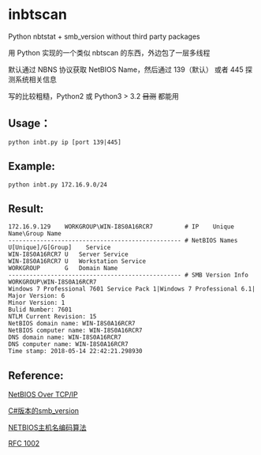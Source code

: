 # inbtscan

Python nbtstat + smb_version without third party packages

用 Python 实现的一个类似 nbtscan 的东西，外边包了一层多线程

默认通过 NBNS 协议获取 NetBIOS Name，然后通过 139（默认） 或者 445 探测系统相关信息

写的比较粗糙，Python2 或 Python3 > 3.2 ~~目测~~ 都能用

## Usage：
```
python inbt.py ip [port 139|445]
```
## Example:
```
python inbt.py 172.16.9.0/24
```
## Result:
```
172.16.9.129    WORKGROUP\WIN-I8S0A16RCR7         # IP    Unique Name\Group Name
------------------------------------------------- # NetBIOS Names    U[Unique]/G[Group]    Service
WIN-I8S0A16RCR7	U	Server Service
WIN-I8S0A16RCR7	U	Workstation Service
WORKGROUP      	G	Domain Name
------------------------------------------------- # SMB Version Info
WORKGROUP\WIN-I8S0A16RCR7
Windows 7 Professional 7601 Service Pack 1|Windows 7 Professional 6.1|
Major Version: 6
Minor Version: 1
Bulid Number: 7601
NTLM Current Revision: 15
NetBIOS domain name: WIN-I8S0A16RCR7
NetBIOS computer name: WIN-I8S0A16RCR7
DNS domain name: WIN-I8S0A16RCR7
DNS computer name: WIN-I8S0A16RCR7
Time stamp: 2018-05-14 22:42:21.298930
```

## Reference:

[NetBIOS Over TCP/IP](https://docs.microsoft.com/en-us/previous-versions/windows/it-pro/windows-2000-server/cc940063(v%3dtechnet.10))

[C#版本的smb_version](http://www.zcgonvh.com/post/CSharp_smb_version_Detection.html)

[NETBIOS主机名编码算法](http://weaponx.site/2017/06/07/NETBIOS%E4%B8%BB%E6%9C%BA%E5%90%8D%E7%BC%96%E7%A0%81%E7%AE%97%E6%B3%95/)

[RFC 1002](https://tools.ietf.org/html/rfc1002)